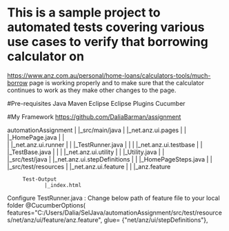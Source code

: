 # This is a sample project to automated tests covering various use cases to verify that borrowing calculator on 
https://www.anz.com.au/personal/home-loans/calculators-tools/much-borrow page is working properly and to make sure that the calculator continues to work as they make other changes to the page.

#Pre-requisites
Java
Maven
Eclipse
Eclipse Plugins
Cucumber

#My Framework
https://github.com/DaliaBarman/assignment

automationAssignment
	|
	|_src/main/java	
	|       |_net.anz.ui.pages
	|       |       |_HomePage.java
	|       |	
	|	      |_net.anz.ui.runner
	|	      |	      |_TestRunner.java
  |       |
  |       |_net.anz.ui.testbase
  |       |       |_TestBase.java
  |       |
  |       |_net.anz.ui.utility
  |       |       |_Utility.java
  |       |   
	|_src/test/java
	|	      |_net.anz.ui.stepDefinitions
	|	     |	       |_HomePageSteps.java
	|	     |	
	|_src/test/resources
	|	     |_net.anz.ui.feature
	|	     |	      |_anz.feature


         Test-Output
                |_index.html
                
   Configure TestRunner.java :   Change below path of feature file to your local folder
                @CucumberOptions(
		features="C:/Users/Dalia/SelJava/automationAssignment/src/test/resources/net/anz/ui/feature/anz.feature",
		glue= {"net/anz/ui/stepDefinitions"},
    
    
